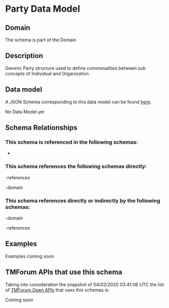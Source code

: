 # Party Data Model

## Domain

The  schema is part of the  Domain

## Description

Generic Party structure used to define commonalities between sub concepts of Individual and Organization.

## Data model

A JSON Schema corresponding to this data model can be found
[here](https://github.com/tmforum-rand/schemas/blob/candidates/EngagedParty/Party.schema.json).

No Data Model yet

## Schema Relationships

### This schema is referenced in the following schemas:

-

### This schema references the following schemas directly:

-references

-domain

### This schema references directly or indirectly by the following schemas:

-domain

-references



## Examples

Examples coming soon

## TMForum APIs that use this schema

Taking into consideration the snapshot of 04/02/2020 03:41:06 UTC the list of [TMForum Open APIs](https://www.tmforum.org/open-apis/) that uses this schemas is:

Coming soon
